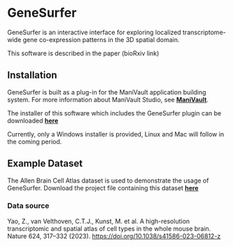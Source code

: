 # GeneSurfer

GeneSurfer is an interactive interface for exploring localized transcriptome-wide gene co-expression patterns in the 3D spatial domain.

This software is described in the paper (bioRxiv link)

## Installation
GeneSurfer is built as a plug-in for the ManiVault application building system. For more information about ManiVault Studio, see [**ManiVault**](https://www.manivault.studio/).

The installer of this software which includes the GeneSurfer plugin can be downloaded [**here**](https://osf.io/eg97r/)

Currently, only a Windows installer is provided, Linux and Mac will follow in the coming period.

## Example Dataset
The Allen Brain Cell Atlas dataset is used to demonstrate the usage of GeneSurfer. Download the project file containing this dataset [**here**](https://osf.io/eg97r/)

### Data source
Yao, Z., van Velthoven, C.T.J., Kunst, M. et al. A high-resolution transcriptomic and spatial atlas of cell types in the whole mouse brain. Nature 624, 317–332 (2023). https://doi.org/10.1038/s41586-023-06812-z

